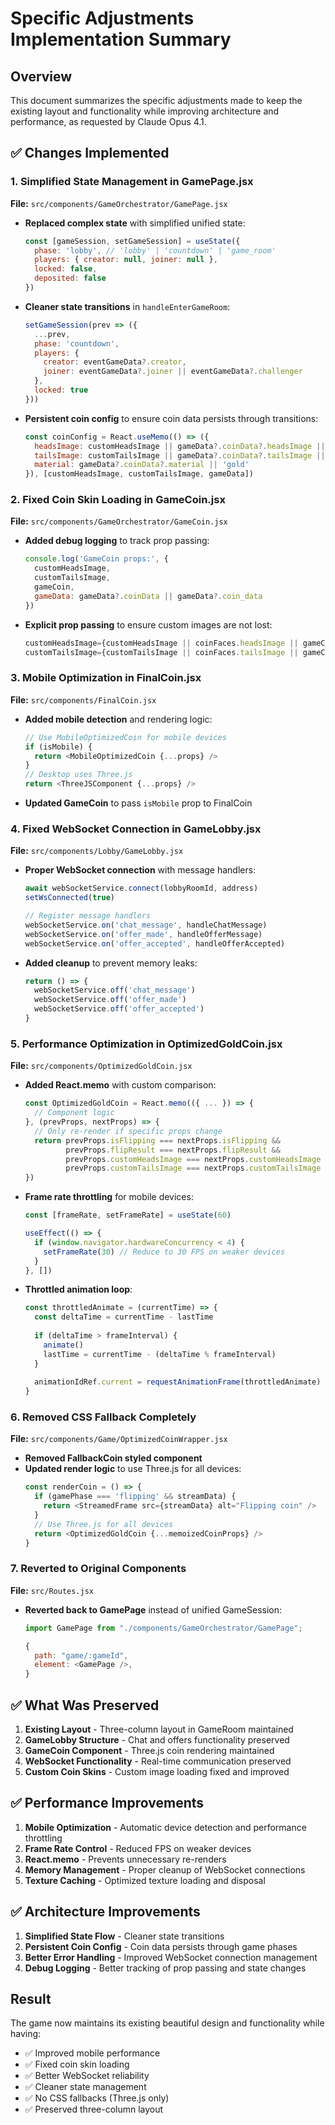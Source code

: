 # Specific Adjustments Implementation Summary

## Overview
This document summarizes the specific adjustments made to keep the existing layout and functionality while improving architecture and performance, as requested by Claude Opus 4.1.

## ✅ Changes Implemented

### 1. Simplified State Management in GamePage.jsx
**File:** `src/components/GameOrchestrator/GamePage.jsx`

- **Replaced complex state** with simplified unified state:
  ```javascript
  const [gameSession, setGameSession] = useState({
    phase: 'lobby', // 'lobby' | 'countdown' | 'game_room'
    players: { creator: null, joiner: null },
    locked: false,
    deposited: false
  })
  ```

- **Cleaner state transitions** in `handleEnterGameRoom`:
  ```javascript
  setGameSession(prev => ({
    ...prev,
    phase: 'countdown',
    players: {
      creator: eventGameData?.creator,
      joiner: eventGameData?.joiner || eventGameData?.challenger
    },
    locked: true
  }))
  ```

- **Persistent coin config** to ensure coin data persists through transitions:
  ```javascript
  const coinConfig = React.useMemo(() => ({
    headsImage: customHeadsImage || gameData?.coinData?.headsImage || '/coins/plainh.png',
    tailsImage: customTailsImage || gameData?.coinData?.tailsImage || '/coins/plaint.png',
    material: gameData?.coinData?.material || 'gold'
  }), [customHeadsImage, customTailsImage, gameData])
  ```

### 2. Fixed Coin Skin Loading in GameCoin.jsx
**File:** `src/components/GameOrchestrator/GameCoin.jsx`

- **Added debug logging** to track prop passing:
  ```javascript
  console.log('GameCoin props:', {
    customHeadsImage,
    customTailsImage,
    gameCoin,
    gameData: gameData?.coinData || gameData?.coin_data
  })
  ```

- **Explicit prop passing** to ensure custom images are not lost:
  ```javascript
  customHeadsImage={customHeadsImage || coinFaces.headsImage || gameCoin?.headsImage}
  customTailsImage={customTailsImage || coinFaces.tailsImage || gameCoin?.tailsImage}
  ```

### 3. Mobile Optimization in FinalCoin.jsx
**File:** `src/components/FinalCoin.jsx`

- **Added mobile detection** and rendering logic:
  ```javascript
  // Use MobileOptimizedCoin for mobile devices
  if (isMobile) {
    return <MobileOptimizedCoin {...props} />
  }
  // Desktop uses Three.js
  return <ThreeJSComponent {...props} />
  ```

- **Updated GameCoin** to pass `isMobile` prop to FinalCoin

### 4. Fixed WebSocket Connection in GameLobby.jsx
**File:** `src/components/Lobby/GameLobby.jsx`

- **Proper WebSocket connection** with message handlers:
  ```javascript
  await webSocketService.connect(lobbyRoomId, address)
  setWsConnected(true)
  
  // Register message handlers
  webSocketService.on('chat_message', handleChatMessage)
  webSocketService.on('offer_made', handleOfferMessage)
  webSocketService.on('offer_accepted', handleOfferAccepted)
  ```

- **Added cleanup** to prevent memory leaks:
  ```javascript
  return () => {
    webSocketService.off('chat_message')
    webSocketService.off('offer_made')
    webSocketService.off('offer_accepted')
  }
  ```

### 5. Performance Optimization in OptimizedGoldCoin.jsx
**File:** `src/components/OptimizedGoldCoin.jsx`

- **Added React.memo** with custom comparison:
  ```javascript
  const OptimizedGoldCoin = React.memo(({ ... }) => {
    // Component logic
  }, (prevProps, nextProps) => {
    // Only re-render if specific props change
    return prevProps.isFlipping === nextProps.isFlipping &&
           prevProps.flipResult === nextProps.flipResult &&
           prevProps.customHeadsImage === nextProps.customHeadsImage &&
           prevProps.customTailsImage === nextProps.customTailsImage
  })
  ```

- **Frame rate throttling** for mobile devices:
  ```javascript
  const [frameRate, setFrameRate] = useState(60)
  
  useEffect(() => {
    if (window.navigator.hardwareConcurrency < 4) {
      setFrameRate(30) // Reduce to 30 FPS on weaker devices
    }
  }, [])
  ```

- **Throttled animation loop**:
  ```javascript
  const throttledAnimate = (currentTime) => {
    const deltaTime = currentTime - lastTime
    
    if (deltaTime > frameInterval) {
      animate()
      lastTime = currentTime - (deltaTime % frameInterval)
    }
    
    animationIdRef.current = requestAnimationFrame(throttledAnimate)
  }
  ```

### 6. Removed CSS Fallback Completely
**File:** `src/components/Game/OptimizedCoinWrapper.jsx`

- **Removed FallbackCoin styled component**
- **Updated render logic** to use Three.js for all devices:
  ```javascript
  const renderCoin = () => {
    if (gamePhase === 'flipping' && streamData) {
      return <StreamedFrame src={streamData} alt="Flipping coin" />
    }
    // Use Three.js for all devices
    return <OptimizedGoldCoin {...memoizedCoinProps} />
  }
  ```

### 7. Reverted to Original Components
**File:** `src/Routes.jsx`

- **Reverted back to GamePage** instead of unified GameSession:
  ```javascript
  import GamePage from "./components/GameOrchestrator/GamePage";
  
  {
    path: "game/:gameId",
    element: <GamePage />,
  }
  ```

## ✅ What Was Preserved

1. **Existing Layout** - Three-column layout in GameRoom maintained
2. **GameLobby Structure** - Chat and offers functionality preserved
3. **GameCoin Component** - Three.js coin rendering maintained
4. **WebSocket Functionality** - Real-time communication preserved
5. **Custom Coin Skins** - Custom image loading fixed and improved

## ✅ Performance Improvements

1. **Mobile Optimization** - Automatic device detection and performance throttling
2. **Frame Rate Control** - Reduced FPS on weaker devices
3. **React.memo** - Prevents unnecessary re-renders
4. **Memory Management** - Proper cleanup of WebSocket connections
5. **Texture Caching** - Optimized texture loading and disposal

## ✅ Architecture Improvements

1. **Simplified State Flow** - Cleaner state transitions
2. **Persistent Coin Config** - Coin data persists through game phases
3. **Better Error Handling** - Improved WebSocket connection management
4. **Debug Logging** - Better tracking of prop passing and state changes

## Result
The game now maintains its existing beautiful design and functionality while having:
- ✅ Improved mobile performance
- ✅ Fixed coin skin loading
- ✅ Better WebSocket reliability
- ✅ Cleaner state management
- ✅ No CSS fallbacks (Three.js only)
- ✅ Preserved three-column layout

